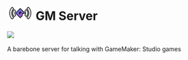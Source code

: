 # <img src="logo.png" width="60" /> GM Server

[![](https://jitpack.io/v/f0rbit/gm-server.svg)](https://jitpack.io/#f0rbit/gm-server)

A barebone server for talking with GameMaker: Studio games
